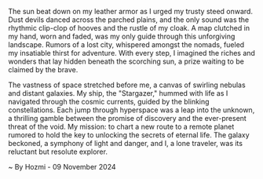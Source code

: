 
The sun beat down on my leather armor as I urged my trusty steed onward. Dust devils danced across the parched plains, and the only sound was the rhythmic clip-clop of hooves and the rustle of my cloak. A map clutched in my hand, worn and faded, was my only guide through this unforgiving landscape. Rumors of a lost city, whispered amongst the nomads, fueled my insatiable thirst for adventure. With every step, I imagined the riches and wonders that lay hidden beneath the scorching sun, a prize waiting to be claimed by the brave.

The vastness of space stretched before me, a canvas of swirling nebulas and distant galaxies. My ship, the "Stargazer," hummed with life as I navigated through the cosmic currents, guided by the blinking constellations. Each jump through hyperspace was a leap into the unknown, a thrilling gamble between the promise of discovery and the ever-present threat of the void. My mission: to chart a new route to a remote planet rumored to hold the key to unlocking the secrets of eternal life. The galaxy beckoned, a symphony of light and danger, and I, a lone traveler, was its reluctant but resolute explorer. 

~ By Hozmi - 09 November 2024
